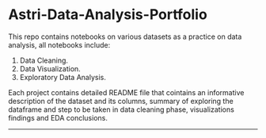 # Astri-Data-Analysis-Portfolio
This repo contains notebooks on various datasets as a practice on data analysis, all notebooks include:

1. Data Cleaning.
2. Data Visualization.
3. Exploratory Data Analysis.

Each project contains detailed README file that cointains an informative description of the dataset and its columns, 
summary of exploring the dataframe and step to be taken in data cleaning phase, visualizations findings and EDA conclusions.  

---				
